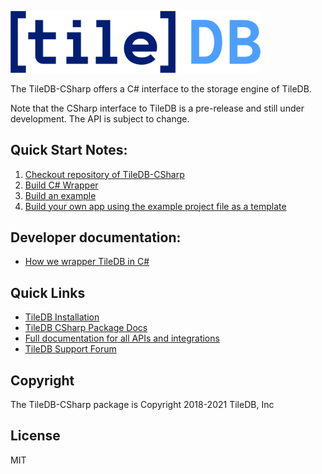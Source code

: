 <a href="https://tiledb.com"><img src="https://github.com/TileDB-Inc/TileDB/raw/dev/doc/source/_static/tiledb-logo_color_no_margin_@4x.png" alt="TileDB logo" width="400"></a>

The TileDB-CSharp offers a C# interface to the storage engine of TileDB.

Note that the CSharp interface to TileDB is a pre-release and still under development. The API is subject to change.
 
## Quick Start Notes:
1. [Checkout repository of TileDB-CSharp](https://github.com/TileDB-Inc/TileDB-CSharp)
2. [Build C# Wrapper](articles/build.md)
3. [Build an example](articles/examples.md)
4. [Build your own app using the example project file as a template](articles/userapp.md)

## Developer documentation:
* [How we wrapper TileDB in C#](articles/devdoc.md)

## Quick Links
* [TileDB Installation](https://docs.tiledb.com/installation)
* [TileDB CSharp Package Docs](https://tiledb-inc.github.io/TileDB-CSharp/)
* [Full documentation for all APIs and integrations](https://docs.tiledb.com)
* [TileDB Support Forum](https://forum.tiledb.com/)
 
## Copyright
The TileDB-CSharp package is Copyright 2018-2021 TileDB, Inc

## License
MIT